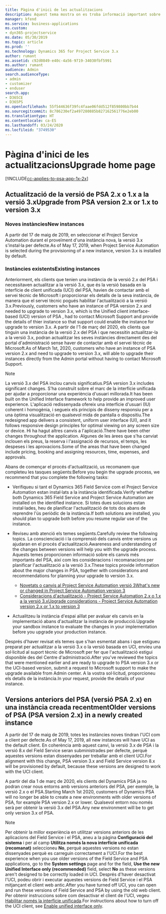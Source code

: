 ```yaml
---
title: Pàgina d'inici de les actualitzacions
description: Aquest tema mostra on es troba informació important sobre les característiques noves i canviades al Dynamics 365 Project Service Automation, i el procés per actualitzar a la versió més recent.
manager: kfend
ms.service: business-applications
ms.custom:
- dyn365-projectservice
ms.date: 05/30/2019
ms.topic: article
ms.prod: ''
ms.technology: Dynamics 365 for Project Service 3.x
author: rumant
ms.assetid: c92d0849-e40c-4a56-9719-34030fbf5991
ms.author: rumant
audience: Admin
search.audienceType:
- admin
- customizer
- enduser
search.app:
- D365CE
- D365PS
ms.openlocfilehash: 55f544636f39fc4faae06fdd512f859800bb7b44
ms.sourcegitcommit: 8c786230ef2a497280885b827162561776e2eb00
ms.translationtype: HT
ms.contentlocale: ca-ES
ms.lasthandoff: 03/24/2020
ms.locfileid: "3749530"
---
```

# <a name="upgrade-home-page"></a><span data-ttu-id="b31eb-103">Pàgina d'inici de les actualitzacions</span><span class="sxs-lookup"><span data-stu-id="b31eb-103">Upgrade home page</span></span>

[!INCLUDE[cc-applies-to-psa-app-1x-2x](../includes/cc-applies-to-psa-app-1x-2x.md)]

## <a name="upgrade-from-psa-version-2x-or-1x-to-version-3x"></a><span data-ttu-id="b31eb-104">Actualització de la versió de PSA 2.x o 1.x a la versió 3.x</span><span class="sxs-lookup"><span data-stu-id="b31eb-104">Upgrade from PSA version 2.x or 1.x to version 3.x</span></span>

### <a name="new-instances"></a><span data-ttu-id="b31eb-105">Noves instàncies</span><span class="sxs-lookup"><span data-stu-id="b31eb-105">New instances</span></span>

<span data-ttu-id="b31eb-106">A partir del 17 de maig de 2019, en seleccionar el Project Service Automation durant el proveïment d'una instància nova, la versió 3.x s'instal·la per defecte.</span><span class="sxs-lookup"><span data-stu-id="b31eb-106">As of May 17, 2019, when Project Service Automation is selected during the provisioning of a new instance, version 3.x is installed by default.</span></span>

### <a name="existing-instances"></a><span data-ttu-id="b31eb-107">Instàncies existents</span><span class="sxs-lookup"><span data-stu-id="b31eb-107">Existing instances</span></span>

<span data-ttu-id="b31eb-108">Anteriorment, els clients que tenien una instància de la versió 2.x del PSA i necessitaven actualitzar a la versió 3.x, que és la versió basada en la interfície de client unificada (UCI) del PSA, havien de contactar amb el servei tècnic de Microsoft i proporcionar els detalls de la seva instància, de manera que el servei tècnic pogués habilitar l'actualització a la versió 3.x.</span><span class="sxs-lookup"><span data-stu-id="b31eb-108">Previously, customers who have an instance of PSA version 2.x and needed to upgrade to version 3.x, which is the Unified client interface-based (UCI) version of PSA , had to contact Microsoft Support and provide the details of thier instance so that support could enable the instance for upgrade to version 3.x.</span></span> <span data-ttu-id="b31eb-109">A partir de l'1 de març del 2020, els clients que tinguin una instància de la versió 2.x del PSA i que necessitin actualitzar-la a la versió 3.x, podran actualitzar les seves instàncies directament des del portal d'administració sense haver de contactar amb el servei tècnic de Microsoft.</span><span class="sxs-lookup"><span data-stu-id="b31eb-109">As of March 1st, 2020, customers who have an instance of PSA version 2.x and need to upgrade to version 3.x, will able to upgrade their instances directly from the Admin portal without having to contact Microsoft Support.</span></span>  

> [!NOTE]
> <span data-ttu-id="b31eb-110">La versió 3.x del PSA inclou canvis significatius.</span><span class="sxs-lookup"><span data-stu-id="b31eb-110">PSA version 3.x includes significant changes.</span></span> <span data-ttu-id="b31eb-111">S'ha construït sobre el marc de la interfície unificada per ajudar a proporcionar una experiència d'usuari millorada.</span><span class="sxs-lookup"><span data-stu-id="b31eb-111">It has been built on the Unified Interface framework to help provide an improved user experience.</span></span> <span data-ttu-id="b31eb-112">L'aplicació redissenyada ofereix una interfície d'usuari (IU) coherent i homogènia, i segueix els principis de disseny responsiu per a una òptima visualització en qualsevol mida de pantalla o dispositiu.</span><span class="sxs-lookup"><span data-stu-id="b31eb-112">The redesigned app delivers a consistent, uniform user interface (UI), and it follows responsive design principles for optimal viewing on any screen size or device.</span></span> <span data-ttu-id="b31eb-113">Hi ha hagut altres canvis a l'aplicació.</span><span class="sxs-lookup"><span data-stu-id="b31eb-113">There have been other changes throughout the application.</span></span> <span data-ttu-id="b31eb-114">Algunes de les àrees que s'ha canviat inclouen els preus, la reserva i l'assignació de recursos, el temps, les despeses i les aprovacions.</span><span class="sxs-lookup"><span data-stu-id="b31eb-114">Some of the areas that have been changed include pricing, booking and assigning resources, time, expenses, and approvals.</span></span>

<span data-ttu-id="b31eb-115">Abans de començar el procés d'actualització, us recomanem que completeu les tasques següents:</span><span class="sxs-lookup"><span data-stu-id="b31eb-115">Before you begin the upgrade process, we recommend that you complete the following tasks:</span></span>

- <span data-ttu-id="b31eb-116">Verifiqueu si tant el Dynamics 365 Field Service com el Project Service Automation estan instal·lats a la instància identificada.</span><span class="sxs-lookup"><span data-stu-id="b31eb-116">Verify whether both Dynamics 365 Field Service and Project Service Automation are installed on the identified instance.</span></span> <span data-ttu-id="b31eb-117">Si totes dues solucions estan instal·lades, heu de planificar l'actualització de tots dos abans de reprendre l'ús periòdic de la instància.</span><span class="sxs-lookup"><span data-stu-id="b31eb-117">If both solutions are installed, you should plan to upgrade both before you resume regular use of the instance.</span></span>
- <span data-ttu-id="b31eb-118">Reviseu amb atenció els temes següents.</span><span class="sxs-lookup"><span data-stu-id="b31eb-118">Carefully review the following topics.</span></span> <span data-ttu-id="b31eb-119">La conscienciació i la comprensió dels canvis entre versions us ajudaran en el procés d'actualització.</span><span class="sxs-lookup"><span data-stu-id="b31eb-119">Awareness and understanding of the changes between versions will help you with the upgrade process.</span></span> <span data-ttu-id="b31eb-120">Aquests temes proporcionen informació sobre els canvis més importants del PSA, així com les consideracions i recomanacions per planificar l'actualització a la versió 3.x.</span><span class="sxs-lookup"><span data-stu-id="b31eb-120">These topics provide information about the major changes in PSA, together with considerations and recommendations for planning your upgrade to version 3.x.</span></span>

    - [<span data-ttu-id="b31eb-121">Novetats o canvis al Project Service Automation versió 3</span><span class="sxs-lookup"><span data-stu-id="b31eb-121">What's new or changed in Project Service Automation version 3</span></span>](whats-new-changed-v3.md)
    - [<span data-ttu-id="b31eb-122">Consideracions d'actualització - Project Service Automation 2.x o 1.x a la versió 3.x</span><span class="sxs-lookup"><span data-stu-id="b31eb-122">Upgrade considerations - Project Service Automation version 2.x or 1.x to version 3</span></span>](upgrade-v3.md)

- <span data-ttu-id="b31eb-123">Actualitzeu la instància d'espai aïllat per avaluar els canvis en la implementació abans d'actualitzar la instància de producció.</span><span class="sxs-lookup"><span data-stu-id="b31eb-123">Upgrade your sandbox instance to evaluate the changes in your implementation before you upgrade your production instance.</span></span>

<span data-ttu-id="b31eb-124">Després d'haver revisat els temes que s'han esmentat abans i que estigueu preparat per actualitzar a la versió 3.x o la versió basada en UCI, envieu una sol·licitud al suport tècnic de Microsoft per fer que l'actualització estigui disponible des del Centre d'administració.</span><span class="sxs-lookup"><span data-stu-id="b31eb-124">After you've reviewed the topics that were mentioned earlier and are ready to upgrade to PSA version 3.x or the UCI-based version, submit a request to Microsoft support to make the upgrade available from Admin center.</span></span> <span data-ttu-id="b31eb-125">A la vostra sol·licitud, proporcioneu els detalls de la instància.</span><span class="sxs-lookup"><span data-stu-id="b31eb-125">In your request, provide the details of your instance.</span></span>

## <a name="older-versions-of-psa-psa-version-2x-in-a-newly-created-instance"></a><span data-ttu-id="b31eb-126">Versions anteriors del PSA (versió PSA 2.x) en una instància creada recentment</span><span class="sxs-lookup"><span data-stu-id="b31eb-126">Older versions of PSA (PSA version 2.x) in a newly created instance</span></span>

<span data-ttu-id="b31eb-127">A partir del 17 de maig de 2019, totes les instàncies noves tindran l'UCI com a client per defecte.</span><span class="sxs-lookup"><span data-stu-id="b31eb-127">As of May 17, 2019, all new instances will have UCI as the default client.</span></span> <span data-ttu-id="b31eb-128">En coherència amb aquest canvi, la versió 3.x de PSA i la versió 8.x del Field Service seran subministrades per defecte, perquè aquestes versions estan dissenyades per treballar amb el client UCI.</span><span class="sxs-lookup"><span data-stu-id="b31eb-128">For alignment with this change, PSA version 3.x and Field Service version 8.x will be provisioned by default, because these versions are designed to work with the UCI client.</span></span>

<span data-ttu-id="b31eb-129">A partir del dia 1 de març de 2020, els clients del Dynamics PSA ja no podran crear nous entorns amb versions anteriors del PSA, per exemple, la versió 2.x o el PSA.</span><span class="sxs-lookup"><span data-stu-id="b31eb-129">Starting March 1st 2020, customers of Dynamics PSA will no longer be able to create a new environments with older versions of PSA, for example PSA version 2.x or lower.</span></span> <span data-ttu-id="b31eb-130">Qualsevol entorn nou només serà per obtenir la versió 3.x del PSA.</span><span class="sxs-lookup"><span data-stu-id="b31eb-130">Any new environment will be to get only version 3.x of PSA.</span></span>

> [!NOTE]
> <span data-ttu-id="b31eb-131">Per obtenir la millor experiència en utilitzar versions anteriors de les aplicacions del Field Service i el PSA, aneu a la pàgina **Configuració del sistema** i per al camp **Utilitza només la nova interfície unificada (recomanat)** seleccioneu **No**, perquè aquestes versions no estan dissenyades perquè es carreguin correctament a l'UCI.</span><span class="sxs-lookup"><span data-stu-id="b31eb-131">For the best experience when you use older versions of the Field Service and PSA applications, go to the **System settings** page and for the field, **Use the new Unified Interface only (recommended)** field, select **No** as these versions aren't designed to be correctly loaded in UCI.</span></span> <span data-ttu-id="b31eb-132">Després d'haver desactivat l'UCI, podeu obrir i executar aquestes versions de Field Service i el PSA mitjançant el client web antic.</span><span class="sxs-lookup"><span data-stu-id="b31eb-132">After you have turned off UCI, you can open and run these versions of Field Service and PSA by using the old web client.</span></span> <span data-ttu-id="b31eb-133">Per obtenir instruccions sobre com desactivar el client de l'UCI, vegeu [Habilitar només la interfície unificada](../admin/enable-unified-interface-only.md).</span><span class="sxs-lookup"><span data-stu-id="b31eb-133">For instructions about how to turn off the UCI client, see [Enable unified interface only](../admin/enable-unified-interface-only.md).</span></span>
